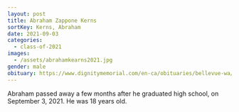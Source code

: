 ```yaml
---
layout: post
title: Abraham Zappone Kerns
sortKey: Kerns, Abraham
date: 2021-09-03
categories:
  - class-of-2021
images:
  - /assets/abrahamkearns2021.jpg
gender: male
obituary: https://www.dignitymemorial.com/en-ca/obituaries/bellevue-wa/abraham-kerns-10344214
---
```

Abraham passed away a few months after he graduated high school, on September 3, 2021. He was 18 years old.